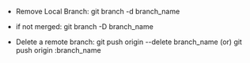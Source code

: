 - Remove Local Branch:
 git branch -d branch_name
- if not merged:
git branch -D branch_name


- Delete a remote branch:
  git push origin --delete branch_name
  (or)
  git push origin :branch_name



